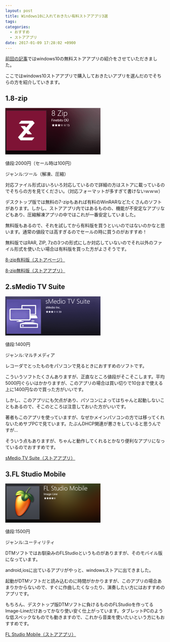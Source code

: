 ```yaml
---
layout: post
title: Windows10に入れておきたい有料ストアアプリ3選
tags: 
categories:
  - おすすめ
  - ストアアプリ
date: 2017-01-09 17:28:02 +0900
---
```


[前回の記事](http://it.yoneyannet.com/win10%E3%81%AB%E5%85%A5%E3%82%8C%E3%81%A6%E3%81%8A%E3%81%8D%E3%81%9F%E3%81%84%E7%84%A1%E6%96%99%E3%82%B9%E3%83%88%E3%82%A2%E3%82%A2%E3%83%97%E3%83%AA4%E9%81%B8/)ではwindows10の無料ストアアプリの紹介をさせていただきました。

ここではwindows10ストアアプリで購入しておきたいアプリを選んだのでそちらの方を紹介していきます。

1.8-zip
-------

![](/images/2017/01/windowsstore-8-zip.png)

値段:2000円（セール時は100円）

ジャンル:ツール（解凍、圧縮）

対応ファイル形式はいろいろ対応しているので詳細の方はストアに載っているのでそちらの方を見てください。（対応フォーマットが多すぎて書けないｗｗｗ）

デスクトップ版では無料の7-zipもあれば有料のWinRARなどたくさんのソフトがあります。しかし、ストアアプリ内ではあるものの、機能が不安定なアプリなどもあり、圧縮解凍アプリの中ではこれが一番安定していました。

無料版もあるので、それを試してから有料版を買うといいのではないのかなと思います。通常の値段では高すぎるのでセールの時に買うのがおすすめ！

無料版ではRAR, ZIP, 7zの3つの形式にしか対応していないのでそれ以外のファイル形式を使いたい場合は有料版を買った方がよさそうです。

[8-zip有料版（ストアページ）](https://www.microsoft.com/ja-jp/store/p/8-zip/9wzdncrfhwb8)

[8-zip無料版（ストアアプリ）](https://www.microsoft.com/ja-jp/store/p/8-zip-lite-unpack-rar-zip-7z-for-free/9wzdncrfjb33)

2.sMedio TV Suite
-----------------

![](/images/2017/01/windowsstore-smediotv.png)

値段:1400円

ジャンル:マルチメディア

レコーダでとったものをパソコンで見るときにおすすめのソフトです。

こういうソフトたくさんありますが、正直なところ値段がそこそこします。平均5000円ぐらいはかかりますが、このアプリの場合は買い切りで10台まで使える上に1400円なので買った方がいいです。

しかし、このアプリにも欠点があり、パソコンによってはちゃんと起動しないこともあるので、そこのところは注意しておいた方がいいです。

著者もこのアプリを使っていますが、なぜかメインパソコンの方では移ってくれないためサブPCで見ています。たぶんDHCP関連が悪さをしていると思うんですが...

そういう点もありますが、ちゃんと動作してくれるとかなり便利なアプリになっているのでおすすめです。

[sMedio TV Suite（ストアアプリ）](https://www.microsoft.com/ja-jp/store/p/smedio-tv-suite/9nblggh3lwfr)

3.FL Studio Mobile
------------------

![](/images/2017/01/windowsstore-flstudiomobile.png)

値段:1500円

ジャンル:ユーティリティ

DTMソフトではお馴染みのFLStudioというものがありますが、そのモバイル版になっています。

android,iosに出ているアプリがやっと、windowsストアに出てきました。

起動がDTMソフトだと読み込むのに時間がかかりますが、このアプリの場合あまりかからないので、すぐに作曲したくなったり、演奏したい方にはおすすめのアプリです。

もちろん、デスクトップ版DTMソフトに負けるもののFLStudioを作ってるImage-Lineだけあってかなり使い安く仕上がっています。タブレットPCのような低スペックなものでも動きますので、これから音楽を使いたいという方にもおすすめです。

[FL Studio Mobile（ストアアプリ）](https://www.microsoft.com/ja-jp/store/p/fl-studio-mobile/9nblggh1zjcr)
